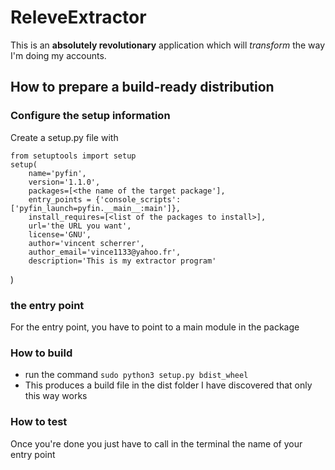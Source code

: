 # ReleveExtractor

This is an **absolutely revolutionary** application which will *transform* the way I'm doing my accounts. 

## How to prepare a build-ready distribution
### Configure the setup information
Create a setup.py file with

    from setuptools import setup
    setup(
        name='pyfin',
        version='1.1.0',
        packages=[<the name of the target package'],
        entry_points = {'console_scripts': ['pyfin_launch=pyfin.__main__:main']},
        install_requires=[<list of the packages to install>],
        url='the URL you want',
        license='GNU',
        author='vincent scherrer',
        author_email='vince1133@yahoo.fr',
        description='This is my extractor program'
)

### the entry point
For the entry point, you have to point to a main module in the package

### How to build
- run the command `sudo python3 setup.py bdist_wheel`
- This produces a build file in the dist folder
I have discovered that only this way works

### How to test
Once you're done you just have to call in the terminal the name of your entry point
